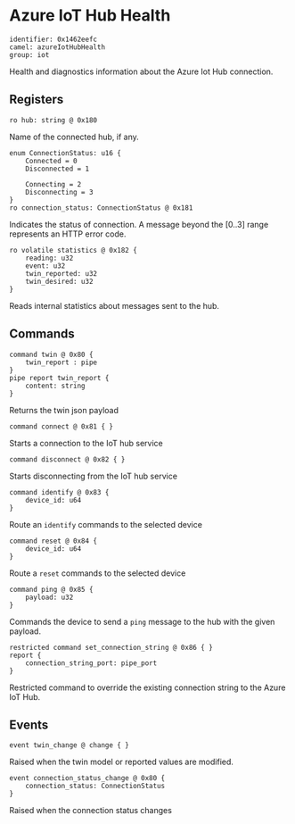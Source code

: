 # Azure IoT Hub Health

    identifier: 0x1462eefc
    camel: azureIotHubHealth
    group: iot

Health and diagnostics information about the Azure Iot Hub connection.

## Registers

    ro hub: string @ 0x180

Name of the connected hub, if any.

    enum ConnectionStatus: u16 {
        Connected = 0
        Disconnected = 1

        Connecting = 2
        Disconnecting = 3
    }
    ro connection_status: ConnectionStatus @ 0x181

Indicates the status of connection. A message beyond the [0..3] range represents an HTTP error code.

    ro volatile statistics @ 0x182 {
        reading: u32
        event: u32
        twin_reported: u32
        twin_desired: u32
    }

Reads internal statistics about messages sent to the hub.

## Commands

    command twin @ 0x80 {
        twin_report : pipe
    }
    pipe report twin_report {
        content: string
    }

Returns the twin json payload

    command connect @ 0x81 { }

Starts a connection to the IoT hub service

    command disconnect @ 0x82 { }

Starts disconnecting from the IoT hub service

    command identify @ 0x83 {
        device_id: u64
    }

Route an `identify` commands to the selected device

    command reset @ 0x84 {
        device_id: u64
    }

Route a `reset` commands to the selected device

    command ping @ 0x85 {
        payload: u32
    }

Commands the device to send a `ping` message to the hub with the given payload.

    restricted command set_connection_string @ 0x86 { }
    report {
        connection_string_port: pipe_port
    }

Restricted command to override the existing connection string to the Azure IoT Hub.

## Events

    event twin_change @ change { }

Raised when the twin model or reported values are modified.

    event connection_status_change @ 0x80 {
        connection_status: ConnectionStatus
    }

Raised when the connection status changes
